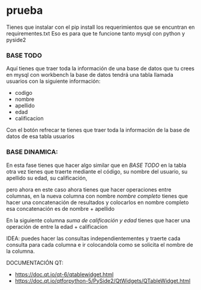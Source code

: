 # prueba

Tienes que instalar con el pip install los requerimientos que se encuntran en requirementes.txt
Eso es para que te funcione tanto mysql con python y pyside2

### BASE TODO
Aquí tienes que traer toda la información de una base de datos que tu crees en mysql con workbench
la base de datos tendrá una tabla llamada usuarios con la siguiente información:
- codigo
- nombre
- apellido
- edad
- calificacion

Con el botón refrecar te tienes que traer toda la información de la base de datos de esa tabla usuarios


### BASE DINAMICA:
En esta fase tienes que hacer algo similar que en *BASE TODO*
en la tabla otra vez tienes que traerte mediante el código, su nombre del usuario, su apellido
su edad, su calificación, 

pero ahora en este caso ahora tienes que hacer operaciones entre columnas, en la nueva columna
con nombre *nombre completo* tienes que hacer una concatenación de resultados y colocarlos en nombre completo
esa concatenación es de nombre + apellido

En la siguiente columna *suma de calificación y edad*
tienes que hacer una operación de entre la edad + calificacion 

IDEA: puedes hacer las consultas independientementes y traerte cada consulta para cada columna 
e ir colocandola como se solicita el nombre de la columna. 


DOCUMENTACIÓN QT: 
- https://doc.qt.io/qt-6/qtablewidget.html
- https://doc.qt.io/qtforpython-5/PySide2/QtWidgets/QTableWidget.html
